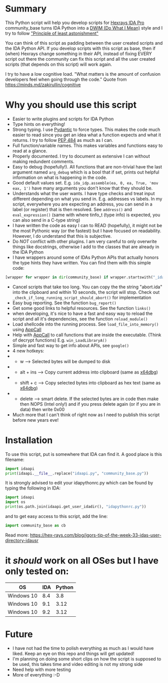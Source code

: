 # Summary
This Python script will help you develop scripts for [Hexrays IDA Pro](https://hex-rays.com/ida-pro)
community_base turns IDA Python into a [DWIM (Do What I Mean)](https://en.wikipedia.org/wiki/DWIM) style and I try to follow ["Principle of least astonishment"](https://en.wikipedia.org/wiki/Principle_of_least_astonishment)

You can think of this script as padding between the user created scripts and the IDA Python API.
If you develop scripts with this script as base, then if (when) Hexrays change something in their API, instead of fixing EVERY script out there
the community can fix this script and all the user created scripts (that depends on this script) will work again.

I try to have a low cognitive load. "What matters is the amount of confusion developers feel when going through the code." Quote from <https://minds.md/zakirullin/cognitive>

# Why you should use this script
- Easier to write plugins and scripts for IDA Python
- Type hints on everything!
- Strong typing. I use [Pydantic](https://docs.pydantic.dev/latest/) to force types. This makes the code much easier to read since you get an idea what a function expects and what it returns. I try to follow [PEP 484](https://peps.python.org/pep-0484/) as much as I can.
- Full function/variable names. This makes variables and functions easy to read at a glance.
- Properly documented. I try to document as extensive I can without making redundent comments.
- Easy to debug (hopefully!). All functions that are non-trivial have the last argument named ```arg_debug``` which is a bool that if set, prints out helpful information on what is happening in the code.
- Good default values set. E.g. ```ida_idp.assemble(ea, 0, ea, True, 'mov eax, 1')``` have many arguments you don't know that they should be.
- Understands what the user wants. I have type checks and treat input different depending on what you send in. E.g. addresses vs labels. In my script, everywhere you are expecting an address, you can send in a label (or register) that is then resolved. See ```address()``` and ```eval_expression()``` (same with where tinfo_t (type info) is expected, you can also send in a C-type string)
- I have written the code as easy I can to READ (hopefully), it might not be the most Pythonic way (or the fastest) but I have focused on readability. However, I do understand that this is subjective.
- Do _NOT_ conflict with other plugins. I am very careful to only overwrite things like docstrings, otherwise I add to the classes that are already in the IDA Python
- I have wrappers around some of IDAs Python APIs that actually honors the type hints they have written. You can find them with this simple code:
```python
[wrapper for wrapper in dir(community_base) if wrapper.startswith("_idaapi_")]
```
- Cancel scripts that take too long. You can copy the the string "abort.ida" into the clipboard and within 10 seconds, the script will stop. Check out ```_check_if_long_running_script_should_abort()``` for implementation
- Easy bug reporting. See the function ```bug_report()```
- Get some good links to helpful resources. See the function ```links()```
- when developing, it's nice to have a fast and easy way to reload the script and all it's dependencies, see the function ```reload_module()```
- Load shellcode into the running process. See ```load_file_into_memory()``` using [AppCall](https://www.youtube.com/watch?v=GZUHXkV0vdM)
- Help with [AppCall](https://www.youtube.com/watch?v=GZUHXkV0vdM) to call functions that are inside the executable. (Think of decrypt functions) E.g. ```win_LoadLibraryA()```
- Simple and fast way to get info about APIs, see ```google()```
- 4 new hotkeys:
- - w --> Selected bytes will be dumped to disk
- - alt + ins --> Copy current address into clipboard (same as [x64dbg](https://x64dbg.com/))
- - shift + c --> Copy selected bytes into clipboard as hex text (same as [x64dbg](https://x64dbg.com/))
- - delete --> smart delete. If the selected bytes are in code then make then NOPS (Intel only!) and if you press delete again (or if you are in data) then write 0x00
- Much more that I can't think of right now as I need to publish this script before new years eve!

# Installation
To use this script, put is somewhere that IDA can find it. A good place is this filename:
```python
import idaapi
print(idaapi.__file__.replace("idaapi.py", "community_base.py"))
```
It is strongly advised to edit your idapythonrc.py which can be found by typing the following in IDA:
```python
import idaapi
import os
print(os.path.join(idaapi.get_user_idadir(), "idapythonrc.py"))
```
and to get easy access to this script, add the line:
```python
import community_base as cb
```
Read more: <https://hex-rays.com/blog/igors-tip-of-the-week-33-idas-user-directory-idausr>


# it _should_ work on all OSes but I have only tested on:

| OS | IDA | Python |
|--|--|--|
| Windows 10 | 8.4 | 3.8  |
| Windows 10 | 9.1 | 3.12 |
| Windows 10 | 9.2 | 3.12 |

# Future
- I have not had the time to polish everything as much as I would have liked. Keep an eye on this repo and things will get updated!
- I'm planning on doing some short clips on how the script is supposed to be used, this takes time and video editing is not my strong side
- Need help with more testing
- More of everything :-D